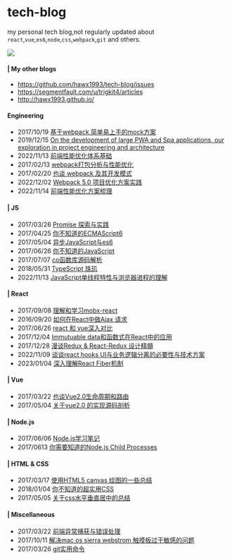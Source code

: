 # tech-blog

my personal tech blog,not regularly updated about `react`,`vue`,`es6`,`node`,`css`,`webpack`,`git` and others.


![](img/Blog-designer.jpg)

#### | My other blogs

* https://github.com/hawx1993/tech-blog/issues
* https://segmentfault.com/u/trigkit4/articles
* http://hawx1993.github.io/

#### Engineering

- 2017/10/19 [基于webpack 简单易上手的mock方案](https://github.com/hawx1993/tech-blog/issues/31)
- 2019/12/15 [On the development of large PWA and Spa applications, our exploration in project engineering and architecture](https://github.com/hawx1993/tech-blog/issues/25)
- 2022/11/13 [前端性能优化体系基础](https://github.com/hawx1993/tech-blog/issues/29)
- 2017/02/13 [webpack打包分析与性能优化](https://github.com/hawx1993/tech-blog/issues/3)
- 2017/02/20 [也谈 webpack 及其开发模式](https://github.com/hawx1993/tech-blog/issues/4)
- 2022/12/02 [Webpack 5.0 项目优化方案实践](https://github.com/hawx1993/tech-blog/issues/27)
- 2022/11/14 [前端性能优化方案梳理](https://github.com/hawx1993/tech-blog/issues/30)


#### | JS

- 2017/03/26 [Promise 探索与实践](https://github.com/hawx1993/tech-blog/issues/7)
- 2017/04/25 [你不知道的ECMAScript6 ](https://github.com/hawx1993/tech-blog/issues/9)
- 2017/05/04 [异步JavaScript与es6](https://github.com/hawx1993/tech-blog/issues/10)
- 2017/06/26 [你不知道的JavaScript](https://github.com/hawx1993/tech-blog/issues/16)
- 2017/07/07 [co函数库源码解析](https://github.com/hawx1993/tech-blog/issues/18)
- 2018/05/31 [TypeScript 珠玑](https://github.com/hawx1993/tech-blog/issues/23)
- 2022/11/13  [JavaScript单线程特性与浏览器进程的理解](https://github.com/hawx1993/tech-blog/issues/26)
#### | React

- 2017/09/08 [理解和学习mobx-react ](https://github.com/hawx1993/tech-blog/issues/19)
- 2016/09/20 [如何在React中做Ajax 请求](https://github.com/hawx1993/tech-blog/issues/1)
- 2017/06/26 [react 和 vue深入对比](https://github.com/hawx1993/tech-blog/issues/17)
- 2017/12/04 [Immutuable data和函数式在React中的应用](https://github.com/hawx1993/tech-blog/issues/20)
- 2017/12/28 [漫谈Redux & React-Redux 设计精髓](https://github.com/hawx1993/tech-blog/issues/21)
- 2022/11/09 [谈谈react hooks UI与业务逻辑分离的必要性与技术方案](https://github.com/hawx1993/tech-blog/issues/28)
- 2023/01/04 [深入理解React Fiber机制](https://github.com/hawx1993/tech-blog/issues/32)

#### | Vue

- 2017/03/22 [也谈Vue2.0生命周期和路由](https://github.com/hawx1993/tech-blog/issues/6)
- 2017/05/04 [关于vue2.0 的实现源码剖析](https://github.com/hawx1993/tech-blog/issues/11)

#### | Node.js

- 2017/06/06 [Node.js学习笔记 ](https://github.com/hawx1993/tech-blog/issues/14)
- 2017/0613 [你需要知道的Node.js Child Processes](https://github.com/hawx1993/tech-blog/issues/15)

#### | HTML & CSS

- 2017/03/17 [使用HTML5 canvas 绘图的一些总结](https://github.com/hawx1993/tech-blog/issues/5)
- 2018/01/04 [你不知道的超实用CSS](https://github.com/hawx1993/tech-blog/issues/22)
- 2017/05/05 [关于css水平垂直居中的总结](https://github.com/hawx1993/tech-blog/issues/12)


#### | Miscellaneous

- 2017/03/22 [前端异常捕获与错误处理](https://github.com/hawx1993/tech-blog/issues/13)
- 2017/10/11 [解决mac os sierra webstrom 触摸板过于敏感的问题](https://github.com/hawx1993/tech-blog/issues/2)
- 2017/03/26 [git实用命令](https://github.com/hawx1993/tech-blog/issues/8)
